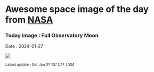 
# Awesome space image of the day from [NASA](https://api.nasa.gov/)

### Today image : Full Observatory Moon
Date : 2024-01-27

![](https://apod.nasa.gov/apod/image/2401/Full_Moon_Jan_24_Beletsky1024c.jpg)

<small>Latest update : Sat Jan 27 13:12:17 2024</small>
        